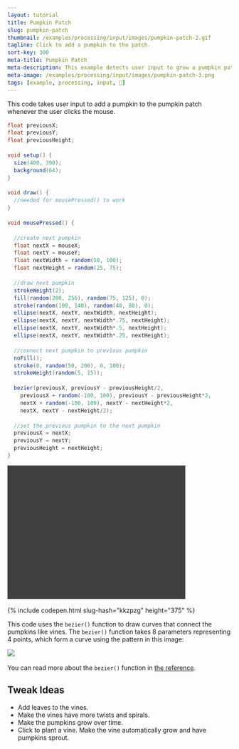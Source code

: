 ```yaml
---
layout: tutorial
title: Pumpkin Patch
slug: pumpkin-patch
thumbnail: /examples/processing/input/images/pumpkin-patch-2.gif
tagline: Click to add a pumpkin to the patch.
sort-key: 300
meta-title: Pumpkin Patch
meta-description: This example detects user input to grow a pumpkin patch! 🎃
meta-image: /examples/processing/input/images/pumpkin-patch-3.png
tags: [example, processing, input, 🎃]
---
```


This code takes user input to add a pumpkin to the pumpkin patch whenever the user clicks the mouse.

```java
float previousX;
float previousY;
float previousHeight;

void setup() {
  size(400, 300);
  background(64);
}

void draw() {
  //needed for mousePressed() to work
}

void mousePressed() {

  //create next pumpkin
  float nextX = mouseX;
  float nextY = mouseY;
  float nextWidth = random(50, 100);
  float nextHeight = random(25, 75);

  //draw next pumpkin
  strokeWeight(2);
  fill(random(200, 256), random(75, 125), 0);
  stroke(random(100, 140), random(40, 80), 0);
  ellipse(nextX, nextY, nextWidth, nextHeight);
  ellipse(nextX, nextY, nextWidth*.75, nextHeight);
  ellipse(nextX, nextY, nextWidth*.5, nextHeight);
  ellipse(nextX, nextY, nextWidth*.25, nextHeight);

  //connect next pumpkin to previous pumpkin
  noFill();
  stroke(0, random(50, 200), 0, 100);
  strokeWeight(random(5, 15));

  bezier(previousX, previousY - previousHeight/2, 
    previousX + random(-100, 100), previousY - previousHeight*2, 
    nextX + random(-100, 100), nextY - nextHeight*2, 
    nextX, nextY - nextHeight/2);

  //set the previous pumpkin to the next pumpkin
  previousX = nextX;
  previousY = nextY;
  previousHeight = nextHeight;
}
```

![pumpkin patch](/examples/processing/input/images/pumpkin-patch-1.gif)

{% include codepen.html slug-hash="kkzpzg" height="375" %}

This code uses the `bezier()` function to draw curves that connect the pumpkins like vines. The `bezier()` function takes 8 parameters representing 4 points, which form a curve using the pattern in this image:

<img src="https://upload.wikimedia.org/wikipedia/commons/thumb/d/d0/Bezier_curve.svg/800px-Bezier_curve.svg.png" style="width:200px" />

You can read more about the `bezier()` function in [the reference](https://processing.org/reference/bezier_.html).
    
## Tweak Ideas

- Add leaves to the vines.
- Make the vines have more twists and spirals.
- Make the pumpkins grow over time.
- Click to plant a vine. Make the vine automatically grow and have pumpkins sprout.
